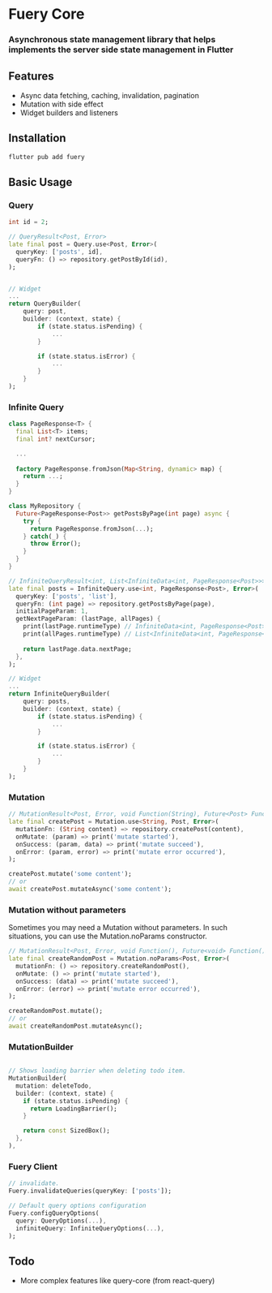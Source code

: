 <!--
This README describes the package. If you publish this package to pub.dev,
this README's contents appear on the landing page for your package.

For information about how to write a good package README, see the guide for
[writing package pages](https://dart.dev/guides/libraries/writing-package-pages).

For general information about developing packages, see the Dart guide for
[creating packages](https://dart.dev/guides/libraries/create-library-packages)
and the Flutter guide for
[developing packages and plugins](https://flutter.dev/developing-packages).
-->


# Fuery Core
### Asynchronous state management library that helps implements the server side state management in Flutter

## Features
* Async data fetching, caching, invalidation, pagination
* Mutation with side effect
* Widget builders and listeners

## Installation
```bash
flutter pub add fuery
```

## Basic Usage
### Query
```dart
int id = 2;

// QueryResult<Post, Error>
late final post = Query.use<Post, Error>(
  queryKey: ['posts', id],
  queryFn: () => repository.getPostById(id),
);


// Widget
...
return QueryBuilder(
    query: post,
    builder: (context, state) {
        if (state.status.isPending) {
            ...
        }

        if (state.status.isError) {
            ...
        }
    }
);
```
### Infinite Query
```dart
class PageResponse<T> {
  final List<T> items;
  final int? nextCursor;

  ...
  
  factory PageResponse.fromJson(Map<String, dynamic> map) {
    return ...;
  }
}

class MyRepository {
  Future<PageResponse<Post>> getPostsByPage(int page) async {
    try {
      return PageResponse.fromJson(...);
    } catch(_) {
      throw Error();
    }
  }
}

// InfiniteQueryResult<int, List<InfiniteData<int, PageResponse<Post>>>, Error>
late final posts = InfiniteQuery.use<int, PageResponse<Post>, Error>(
  queryKey: ['posts', 'list'],
  queryFn: (int page) => repository.getPostsByPage(page),
  initialPageParam: 1,
  getNextPageParam: (lastPage, allPages) {
    print(lastPage.runtimeType) // InfiniteData<int, PageResponse<Post>>,
    print(allPages.runtimeType) // List<InfiniteData<int, PageResponse<Post>>>,
    
    return lastPage.data.nextPage;
  },
);

// Widget
...
return InfiniteQueryBuilder(
    query: posts,
    builder: (context, state) {
        if (state.status.isPending) {
            ...
        }

        if (state.status.isError) {
            ...
        }
    }
);
```


### Mutation
```dart
// MutationResult<Post, Error, void Function(String), Future<Post> Function(String)>
late final createPost = Mutation.use<String, Post, Error>(
  mutationFn: (String content) => repository.createPost(content),
  onMutate: (param) => print('mutate started'),
  onSuccess: (param, data) => print('mutate succeed'),
  onError: (param, error) => print('mutate error occurred'),
);

createPost.mutate('some content');
// or
await createPost.mutateAsync('some content');
```

### Mutation without parameters
Sometimes you may need a Mutation without parameters. In such situations, you can use the Mutation.noParams constructor.

```dart
// MutationResult<Post, Error, void Function(), Future<void> Function()>
late final createRandomPost = Mutation.noParams<Post, Error>(
  mutationFn: () => repository.createRandomPost(),
  onMutate: () => print('mutate started'),
  onSuccess: (data) => print('mutate succeed'),
  onError: (error) => print('mutate error occurred'),
);

createRandomPost.mutate();
// or
await createRandomPost.mutateAsync();
```

### MutationBuilder
```dart

// Shows loading barrier when deleting todo item.
MutationBuilder(
  mutation: deleteTodo,
  builder: (context, state) {
    if (state.status.isPending) {
      return LoadingBarrier();
    }

    return const SizedBox();
  },
),
```

### Fuery Client
```dart
// invalidate.
Fuery.invalidateQueries(queryKey: ['posts']);

// Default query options configuration
Fuery.configQueryOptions(
  query: QueryOptions(...),
  infiniteQuery: InfiniteQueryOptions(...),
);
```

## Todo
* More complex features like query-core (from react-query)
